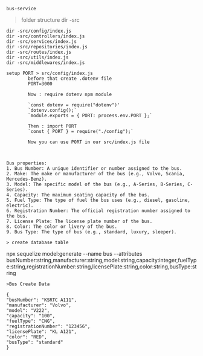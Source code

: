 `bus-service`

> folder structure
> dir -src

    dir -src/config/index.js
    dir -src/controllers/index.js
    dir -src/services/index.js
    dir -src/repositories/index.js
    dir -src/routes/index.js
    dir -src/utils/index.js
    dir -src/middlewares/index.js

```
setup PORT > src/config/index.js
        before that create .dotenv file
        PORT=3000

        Now : require dotenv npm module

        `const dotenv = require("dotenv")'
        `dotenv.config();`
        `module.exports = { PORT: process.env.PORT };`

        Then : import PORT
        `const { PORT } = require("./config");`

        Now you can use PORT in our src/index.js file



Bus properties:
1. Bus Number: A unique identifier or number assigned to the bus.
2. Make: The make or manufacturer of the bus (e.g., Volvo, Scania, Mercedes-Benz).
3. Model: The specific model of the bus (e.g., A-Series, B-Series, C-Series).
4. Capacity: The maximum seating capacity of the bus.
5. Fuel Type: The type of fuel the bus uses (e.g., diesel, gasoline, electric).
6. Registration Number: The official registration number assigned to the bus.
7. License Plate: The license plate number of the bus.
8. Color: The color or livery of the bus.
9. Bus Type: The type of bus (e.g., standard, luxury, sleeper).

> create database table
```

npx sequelize model:generate --name bus --attributes busNumber:string,manufacturer:string,model:string,capacity:integer,fuelType:string,registrationNumber:string,licensePlate:string,color:string,busType:string

```
>Bus Create Data
```

```
{
"busNumber": "KSRTC A111",
"manufacturer": "Volvo",
"model": "V222",
"capacity": "100",
"fuelType": "CNG",
"registrationNumber": "123456",
"licensePlate": "KL A121",
"color": "RED",
"busType": "standard"
}
```
